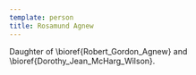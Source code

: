```yaml
---
template: person
title: Rosamund Agnew
---
```


Daughter of \bioref{Robert_Gordon_Agnew} and \bioref{Dorothy_Jean_McHarg_Wilson}.
